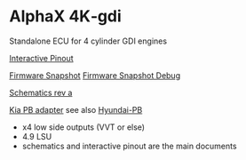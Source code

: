# AlphaX 4K‐gdi

Standalone ECU for 4 cylinder GDI engines

[Interactive Pinout](https://rusefi.com/docs/pinouts/hellen/Power4GDI/)

[Firmware Snapshot](https://rusefi.com/build_server/rusefi_bundle_alphax-4k-gdi.zip)
[Firmware Snapshot Debug](https://rusefi.com/build_server/rusefi_bundle_alphax-4k-gdi_debug.zip)

[Schematics rev a](Hardware/Hellen/alphax-4K-GDI-a-schematic.pdf)

[Kia PB adapter](https://rusefi.com/docs/pinouts/Hyundai-Kia-PB-platform-adapter/) see also [Hyundai-PB](https://github.com/rusefi/rusefi/wiki/Hellen-Hyundai-PB)

* x4 low side outputs (VVT or else)
* 4.9 LSU
* schematics and interactive pinout are the main documents
